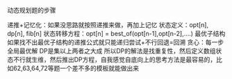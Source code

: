 动态规划题的步骤

递推+记忆化：如果没思路就按照递推来做，再加上记忆
状态定义：opt[n], dp[n], fib[n]
状态转移方程：opt[n] = best_of(opt[n-1],opt[n-2],….)
最优子结构
如果找不出最优子结构的递推公式就只能递归尝试+不行回退=回溯
贪心：每一步全局最优解
DP是集以上两者之大成
所以DP的解法是找重复性，然后定义数组状态不行就生维，然后推出DP方程，自我感觉自底向上的思考方法是最容易的，比如62,63,64,72等题一个差不多的模板就能做出来